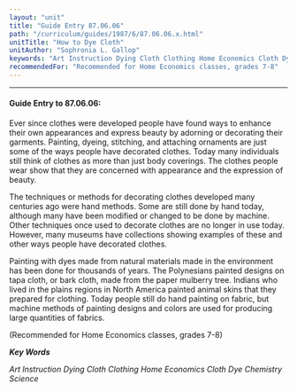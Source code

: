 ```yaml
---
layout: "unit"
title: "Guide Entry 87.06.06"
path: "/curriculum/guides/1987/6/87.06.06.x.html"
unitTitle: "How to Dye Cloth"
unitAuthor: "Sophronia L. Gallop"
keywords: "Art Instruction Dying Cloth Clothing Home Economics Cloth Dye Chemistry Science"
recommendedFor: "Recommended for Home Economics classes, grades 7-8"
---
```

<body>
<hr/>
<h4>
Guide Entry to 87.06.06:
</h4>
Ever since clothes were developed people have found ways to enhance their own appearances and express beauty by adorning or decorating their garments. Painting, dyeing, stitching, and attaching ornaments are just some of the ways people have decorated clothes. Today many individuals still think of clothes as more than just body coverings. The clothes people wear show that they are concerned with appearance and the expression of beauty.
<p>
The techniques or methods for decorating clothes developed many centuries ago were hand methods. Some are still done by hand today, although many have been modified or changed to be done by machine. Other techniques once used to decorate clothes are no longer in use today. However, many museums have collections showing examples of these and other ways people have decorated clothes.
</p>
<p>
Painting with dyes made from natural materials made in the environment has been done for thousands of years. The Polynesians painted designs on tapa cloth, or bark cloth, made from the paper mulberry tree. Indians who lived in the plains regions in North America painted animal skins that they prepared for clothing. Today people still do hand painting on fabric, but machine methods of painting designs and colors are used for producing large quantities of fabrics.
</p>
<p>
(Recommended for Home Economics classes, grades 7-8)
</p>
<p>
<b>
<i>
Key Words
</i>
</b>
<br/>
</p>
<p>
<i>
Art Instruction Dying Cloth Clothing Home Economics Cloth Dye Chemistry Science
</i>
</p>
</body>